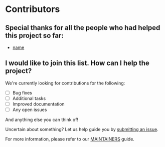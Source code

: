 # Contributors

## Special thanks for all the people who had helped this project so far:

* [name](https://link)

## I would like to join this list. How can I help the project?

We're currently looking for contributions for the following:

- [ ] Bug fixes
- [ ] Additional tasks
- [ ] Improved documentation
- [ ] Any open issues

And anything else you can think of!

Uncertain about something? Let us help guide you by [submitting an issue](https://github.com/PrefectHQ/prefect-airbyte/issues).

For more information, please refer to our [MAINTAINERS](MAINTAINERS.md) guide.
